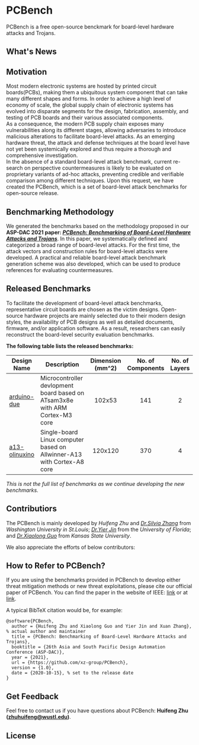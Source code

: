 # PCBench

PCBench is a free open-source benckmark for board-level hardware attacks and Trojans.

## What's News

## Motivation
Most modern electronic systems are hosted by printed circuit boards(PCBs), making them a ubiquitous system component that can take many different shapes and forms. In order to achieve a high level of economy of scale, the global supply chain of electronic systems has evolved into disparate segments for the design, fabrication, assembly, and testing of PCB boards and their various associated components. <br />
As a consequence, the modern PCB supply chain exposes many vulnerabilities along its different stages, allowing adversaries to introduce malicious alterations to facilitate board-level attacks. As an emerging hardware threat, the attack and defense techniques at the board level have not yet been systemically explored and thus require a thorough and comprehensive investigation. <br />
In the absence of a standard board-level attack benchmark, current re-search on perspective countermeasures is likely to be evaluated on proprietary variants of ad-hoc attacks, preventing credible and verifiable comparison among different techniques. Upon this request, we have created the PCBench, which is a set of board-level attack benchmarks for open-source release.

## Benchmarking Methodology

We generated the benchmarks based on the methodology proposed in our **ASP-DAC 2021 paper: *[PCBench: Benchmarking of Board-Level Hardware Attacks and Trojans](http://jin.ece.ufl.edu/papers/ASPDAC2021_PCB.PDF)***.
In this paper, we systematically defined and categorized a broad range of board-level attacks. 
For the first time, the attack vectors and construction rules for board-level attacks were developed.
A practical and reliable board-level attack benchmark generation scheme was also developed, which can be used to produce references for evaluating countermeasures.

## Released Benchmarks
To facilitate the development of board-level attack benchmarks, representative circuit boards are chosen as the victim designs. 
Open-source hardware projects are mainly selected due to their modern design styles, the availability of PCB designs as well as detailed documents, firmware, and/or application software. 
As a result, researchers can easily reconstruct the board-level security evaluation benchmarks. 

**The following table lists the released benchmarks:**

 Design Name | Description | Dimension (mm^2) | No. of Components | No. of Layers
 ----------- | ----------- | :---------: | :-----------------: | :-------------:
 [arduino-due]() | Microcontroller devlopment board based on ATsam3x8e with ARM Cortex-M3 core | 102x53 | 141 | 2
 [a13-olinuxino]() | Single-board Linux computer based on Allwinner-A13 with Cortex-A8 core | 120x120|370|4


*This is not the full list of benchmarks as we continue developing the new benchmarks.* 

## Contributiors
The PCBench is mainly developed by *Huifeng Zhu* and *[Dr.Silvia Zhang](https://xzgroup.wustl.edu/people/xuan-silvia-zhang/)* from *Washington University in St.Louis*; *[Dr.Yier Jin](http://jin.ece.ufl.edu/)* from the *University of Florida*; and *[Dr.Xiaolong Guo](https://www.ece.k-state.edu/people/faculty/guo/)* from *Kansas State University*.

We also appreciate the efforts of below contributors: 

## How to Refer to PCBench?
If you are using the benchmarks provided in PCBench to develop either threat mitigation methods or new threat exploitations, please cite our official paper of PCBench. 
You can find the paper in the website of IEEE: [link]() or at [link](http://jin.ece.ufl.edu/papers/ASPDAC2021_PCB.PDF).

A typical BibTeX citation would be, for example:
```
@software{PCBench,
  author = {Huifeng Zhu and Xiaolong Guo and Yier Jin and Xuan Zhang}, % actual author and maintainer
  title = {PCBench: Benchmarking of Board-Level Hardware Attacks and Trojans},
  booktitle = {26th Asia and South Pacific Design Automation Conference (ASP-DAC)},
  year = {2021},
  url = {https://github.com/xz-group/PCBench},
  version = {1.0},
  date = {2020-10-15}, % set to the release date
}
```
## Get Feedback
Feel free to contact us if you have questions about PCBench: **Huifeng Zhu (zhuhuifeng@wustl.edu)**.

## License
